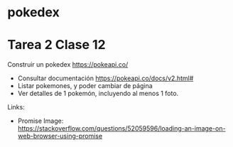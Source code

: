 # pokedex

# Tarea 2 Clase 12

Construir un pokedex https://pokeapi.co/
- Consultar documentación https://pokeapi.co/docs/v2.html#
- Listar pokemones, y poder cambiar de página
- Ver detalles de 1 pokemón, incluyendo al menos 1 foto.

Links:
- Promise Image: https://stackoverflow.com/questions/52059596/loading-an-image-on-web-browser-using-promise